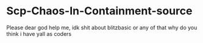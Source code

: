 # Scp-Chaos-In-Containment-source

Please dear god help me, idk shit about blitzbasic or any of that why do you think i have yall as coders
